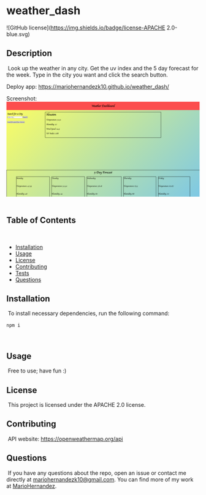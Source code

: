 # weather_dash
![GitHub license](https://img.shields.io/badge/license-APACHE 2.0-blue.svg)
​
## Description
​
Look up the weather in any city. Get the uv index and the 5 day forecast for the week. Type in the 
city you want and click the search button.

Deploy app: https://mariohernandezk10.github.io/weather_dash/

Screenshot:
![alt text](img/SS.png)
​
## Table of Contents 
​
* [Installation](#installation)
​
* [Usage](#usage)
​
* [License](#license)
​
* [Contributing](#contributing)
​
* [Tests](#tests)
​
* [Questions](#questions)
​
## Installation
​
To install necessary dependencies, run the following command:
​
```
npm i
```
​
## Usage
​
Free to use; have fun :)
​
## License
​
This project is licensed under the APACHE 2.0 license.
  
## Contributing
​
API website: https://openweathermap.org/api
​
## Questions
​
If you have any questions about the repo, open an issue or contact me directly at mariohernandezk10@gmail.com. You can find more of my work at [MarioHernandez](https://github.com/mariohernandezk10/weather_dash).
